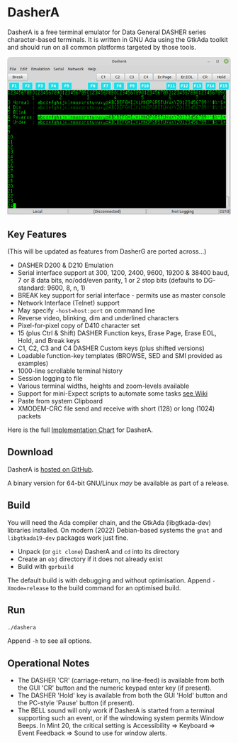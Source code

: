 # DasherA
DasherA is a free terminal emulator for Data General DASHER series character-based terminals.  It is written in GNU Ada using the GtkAda toolkit and should run on all common platforms targeted by those tools.

![Screenshot](./Screenshots/DasherA-20220305.png)

## Key Features

(This will be updated as features from DasherG are ported across...)

* DASHER D200 & D210 Emulation
* Serial interface support at 300, 1200, 2400, 9600, 19200 & 38400 baud, 7 or 8 data bits,
no/odd/even parity, 1 or 2 stop bits (defaults to DG-standard: 9600, 8, n, 1)
* BREAK key support for serial interface - permits use as master console
* Network Interface (Telnet) support
* May specify ```-host=host:port``` on command line
* Reverse video, blinking, dim and underlined characters
* Pixel-for-pixel copy of D410 character set
* 15 (plus Ctrl & Shift) DASHER Function keys, Erase Page, Erase EOL, Hold, and Break keys
* C1, C2, C3 and C4 DASHER Custom keys (plus shifted versions)
* Loadable function-key templates (BROWSE, SED and SMI provided as examples)
* 1000-line scrollable terminal history
* Session logging to file
* Various terminal widths, heights and zoom-levels available
* Support for mini-Expect scripts to automate some tasks [see Wiki](https://github.com/SMerrony/DasherG/wiki/DasherG-Mini-Expect-Scripts)
* Paste from system Clipboard
* XMODEM-CRC file send and receive with short (128) or long (1024) packets
  
Here is the full [Implementation Chart](./Docs/implementationChart.md) for DasherA.

## Download
DasherA is [hosted on GitHub](https://github.com/SMerrony/dashera).

A binary version for 64-bit GNU/Linux *may* be available as part of a release.

## Build

You will need the Ada compiler chain, and the GtkAda (libgtkada-dev) libraries installed.
On modern (2022) Debian-based systems the `gnat` and `libgtkada19-dev` packages work just fine.

* Unpack (or `git clone`) DasherA and `cd` into its directory
* Create an `obj` directory if it does not already exist
* Build with `gprbuild`

The default build is with debugging and without optimisation.  Append `-Xmode=release` to the build command for an optimised build.

## Run
`./dashera`

Append `-h` to see all options.

## Operational Notes
* The DASHER 'CR' (carriage-return, no line-feed) is available from both the GUI 'CR' button and the
numeric keypad enter key (if present).
* The DASHER 'Hold' key is available from both the GUI 'Hold' button and the PC-style 'Pause'
button (if present).
* The BELL sound will only work if DasherA is started from a terminal supporting such an event, 
or if the windowing system permits Window Beeps.  In Mint 20, the critical setting is
Accessibility => Keyboard => Event Feedback => Sound to use for window alerts.

